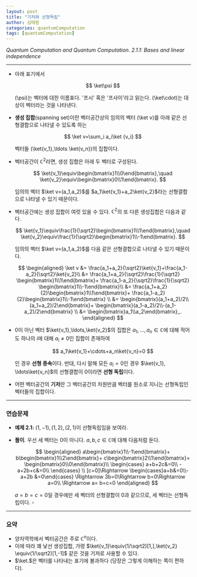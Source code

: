 ```yaml
---
layout: post
title: "기저와 선형독립"
author: 김태원
categories: quantumComputation
tags: [quantumComputation]
---
```


*Quantum Computation and Quantum Computation.
2.1.1: Bases and linear independence*

---

- 아래 표기에서

    $$
    \ket\psi
    $$

    \(\psi\)는 벡터에 대한 이름표다. '프시' 혹은 '프사이'라고 읽는다. \(\ket\cdot\)는
    대상이 벡터라는 것을 나타낸다. 
- **생성 집합**(spanning set)이란 벡터공간상의 임의의 벡터 \(\ket v\)를 아래 같은
  선형결합으로 나타낼 수 있도록 하는 
    
    $$
    \ket v=\sum_i a_i\ket {v_i}
    $$

    벡터들 \(\ket{v_1},\ldots \ket{v_n}\)의 집합이다.
- 벡터공간이 $\mathbb{C}^2$라면, 생성 집합은 아래 두 벡터로 구성된다.

    $$
    \ket{v_1}\equiv\begin{bmatrix}1\\0\end{bmatrix},\quad
    \ket{v_2}\equiv\begin{bmatrix}0\\1\end{bmatrix}.
    $$

    임의의 벡터 $\ket v=(a_1,a_2)$를
    $a_1\ket{v_1}+a_2\ket{v_2}$라는 선형결합으로 나타낼 수 있기 때문이다. 
- 벡터공간에는 생성 집합이 여럿 있을 수 있다. $\mathbb{C}^2$의 또 다른 
  생성집합은 다음과 같다. 

  $$
  \ket{v_1}\equiv\frac{1}{\sqrt2}\begin{bmatrix}1\\1\end{bmatrix},\quad
  \ket{v_2}\equiv\frac{1}{\sqrt2}\begin{bmatrix}1\\-1\end{bmatrix}.
  $$

  임의의 벡터 $\ket v=(a_1,a_2)$를 다음 같은 선형결합으로 나타낼 수 있기 때문이다.

  $$
  \begin{aligned}
  \ket v &= \frac{a_1+a_2}{\sqrt2}\ket{v_1}+\frac{a_1-a_2}{\sqrt2}\ket{v_2}\\
        &= \frac{a_1+a_2}{\sqrt2}\frac{1}{\sqrt2}
            \begin{bmatrix}1\\1\end{bmatrix}+
            \frac{a_1-a_2}{\sqrt2}\frac{1}{\sqrt2}
            \begin{bmatrix}1\\-1\end{bmatrix}\\
        &= \frac{a_1+a_2}{2}\begin{bmatrix}1\\1\end{bmatrix}+
        \frac{a_1-a_2}{2}\begin{bmatrix}1\\-1\end{bmatrix} \\
        &= \begin{bmatrix}(a_1+a_2)/2\\(a_1+a_2)/2\end{bmatrix}+
        \begin{bmatrix}(a_1-a_2)/2\\-(a_1-a_2)/2\end{bmatrix} \\
        &= \begin{bmatrix}a_1\\a_2\end{bmatrix}_.
  \end{aligned}
  $$

- $0$이 아닌 벡터 $\ket{v_1},\ldots,\ket{v_2}$의 집합은 
$a_1,\ldots,a_n\in\mathbb{C}$에 대해 적어도 하나의 $i$에 대해
$a_i\neq 0$인 집합이 존재하여

    $$
    a_1\ket{v_1}+\cdots+a_n\ket{v_n}=0
    $$

    인 경우 **선형 종속**이다. 반대, 다시 말해 모든 $a_i=0$인 경우 $\ket{v_1},
    \ldots\ket{v_n}$의 선형결합이 $0$이라면 **선형 독립**이다.

- 어떤 벡터공간의 **기저**란 그 벡터공간의 차원만큼 벡터를 원소로 지니는
선형독립인 벡터들의 집합이다. 

--- 
### 연습문제 

- **예제 2.1:** $(1,-1), (1,2), (2,1)$이 선형독립임을 보여라.
- **풀이**. 우선 세 벡터는 $0$이 아니다. $a,b,c\in\mathbb{C}$에 대해 다음처럼
둔다.
    
    $$
    \begin{aligned}
    a\begin{bmatrix}1\\-1\end{bmatrix}+
    b\begin{bmatrix}1\\2\end{bmatrix}+
    c\begin{bmatrix}2\\1\end{bmatrix}=
    \begin{bmatrix}0\\0\end{bmatrix}\\
    \begin{cases}
    a+b+2c&=0\\
    -a+2b+c&=0\\
    \end{cases} \\
    [c=0]\Rightarrow \begin{cases}a+b&=0\\-a+2b &=0\end{cases}
    \Rightarrow 3b=0\Rightarrow b=0\Rightarrow a=0\\
    \Rightarrow a= b=c=0
    \end{aligned}
    $$
    
    $a=b=c=0$일 경우에만 세 벡터의 선형결합이 $0$과 같으므로, 세 벡터는 
    선형독립이다. $\square$

---
### 요약 

- 양자역학에서 벡터공간은 주로 $\mathbb{C}^n$이다. 
- 이에 따라 꽤 낯선 생성집합, 가령 $\ket{v_1}\equiv(1/\sqrt2)[1,],\ket{v_2}
\equiv(1/\sqrt2)[1,-1]$ 같은 것을 기저로 사용할 수 있다.
- $\ket.$은 벡터를 나타내는 표기에 불과하다 (당장은 그렇게 이해하는 쪽이 편하다).
